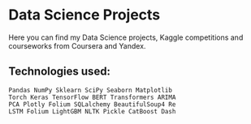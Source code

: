# Data Science Projects

Here you can find my Data Science projects,
Kaggle competitions and courseworks from Coursera and Yandex.

## Technologies used:

    Pandas NumPy Sklearn SciPy Seaborn Matplotlib
    Torch Keras TensorFlow BERT Transformers ARIMA
    PCA Plotly Folium SQLalchemy BeautifulSoup4 Re
    LSTM Folium LightGBM NLTK Pickle CatBoost Dash

